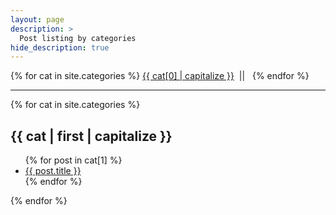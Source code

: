 ```yaml
---
layout: page
description: >
  Post listing by categories 
hide_description: true
---
```

<div class="categories-expo">
  <div class="categories-expo-list">
    {% for cat in site.categories %}
    <a href="#{{ cat[0] | slugify }}" class="post-category">{{ cat[0] | capitalize }}</a>&nbsp;&nbsp;||&nbsp;&nbsp;
    {% endfor %}
  </div>
  <hr />
  <div class="categories-expo-section">
    {% for cat in site.categories %}
    <h2 id="{{ cat[0] | slugify }}">{{ cat | first | capitalize }}</h2>
    <ul class="categoriess-expo-posts">
      {% for post in cat[1] %}
      <a class="post-title" href="{{ site.baseurl }}{{ post.url }}">
        <li>
          {{ post.title }}
          <!-- <small class="post-date">{{ post.date | date_to_string }}</small> -->
        </li>
      </a>
      {% endfor %}
    </ul>
    {% endfor %}
  </div>
</div>
